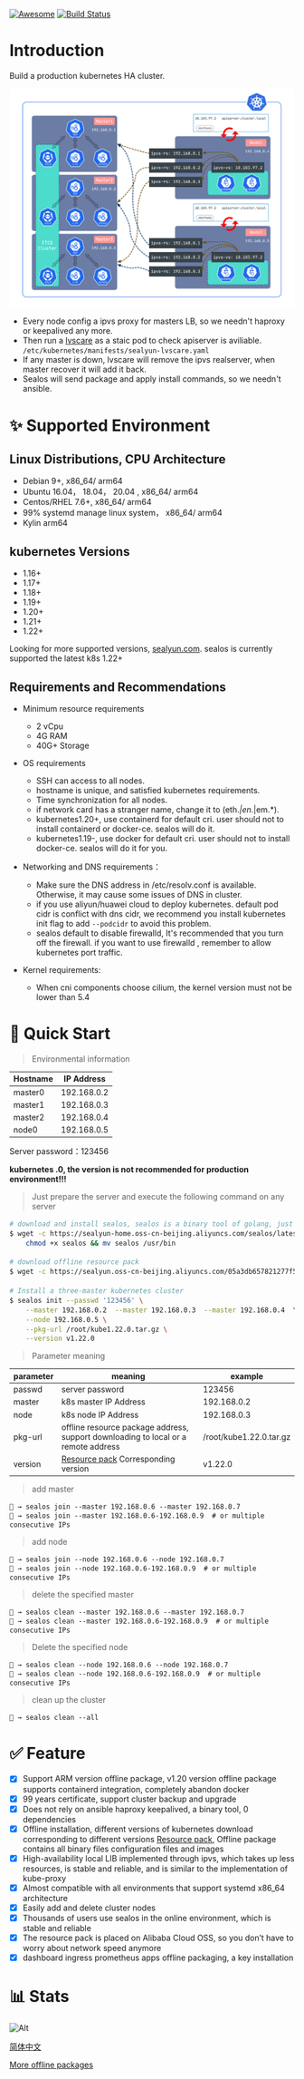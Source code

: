 [![Awesome](https://cdn.rawgit.com/sindresorhus/awesome/d7305f38d29fed78fa85652e3a63e154dd8e8829/media/badge.svg)](https://github.com/fanux/sealos)
  [![Build Status](https://github.com/fanux/sealos/actions/workflows/release.yml/badge.svg)](https://github.com/fanux/sealos/actions)

# Introduction
Build a production kubernetes HA cluster.

![](docs/images/arch.png)

* Every node config a ipvs proxy for masters LB, so we needn't haproxy or keepalived any more.
* Then run a [lvscare](https://github.com/fanux/lvscare) as a staic pod to check apiserver is aviliable. `/etc/kubernetes/manifests/sealyun-lvscare.yaml`
* If any master is down, lvscare will remove the ipvs realserver, when master recover it will add it back.
* Sealos will send package and apply install commands, so we needn't ansible.

# ✨ Supported Environment

## Linux Distributions, CPU Architecture

- Debian 9+,  x86_64/ arm64
- Ubuntu 16.04， 18.04， 20.04 ,  x86_64/ arm64
- Centos/RHEL 7.6+,  x86_64/ arm64
- 99% systemd manage linux system， x86_64/ arm64
- Kylin arm64

## kubernetes Versions

- 1.16+
- 1.17+
- 1.18+
- 1.19+
- 1.20+
- 1.21+
- 1.22+

Looking for more supported versions, [sealyun.com](https://www.sealyun.com).
sealos is currently supported the latest k8s 1.22+

## Requirements and Recommendations

- Minimum resource requirements
   - 2 vCpu
   - 4G RAM
   - 40G+ Storage

- OS requirements
   - SSH can access to all nodes.
   - hostname is unique, and satisfied kubernetes requirements.
   - Time synchronization for all nodes.
   - if network card has a stranger name, change it to (eth.*|en.*|em.*).
   - kubernetes1.20+, use containerd for default cri. user should not to install containerd or docker-ce. sealos will do it.
   - kubernetes1.19-, use docker for default cri. user should not to install docker-ce. sealos will do it for you.
- Networking and DNS requirements：
  - Make sure the DNS address in /etc/resolv.conf is available. Otherwise, it may cause some issues of DNS in cluster.
  - if you use aliyun/huawei cloud to deploy kubernetes. default pod cidr is conflict with dns cidr, we recommend you install kubernetes init flag to add  `--podcidr`  to avoid this problem.
  - sealos default to disable firewalld, It's recommended that you turn off the firewall. if you want to use firewalld , remember to allow kubernetes port traffic.
- Kernel requirements:
  - When cni components choose cilium, the kernel version must not be lower than 5.4

# 🚀 Quick Start

> Environmental information

Hostname|IP Address
---|---
master0|192.168.0.2
master1|192.168.0.3
master2|192.168.0.4
node0|192.168.0.5

Server password：123456

**kubernetes .0, the version is not recommended for production environment!!!**

> Just prepare the server and execute the following command on any server

```sh
# download and install sealos, sealos is a binary tool of golang, just download and copy directly to the bin directory, the release page can also be downloaded
$ wget -c https://sealyun-home.oss-cn-beijing.aliyuncs.com/sealos/latest/sealos && \
    chmod +x sealos && mv sealos /usr/bin

# download offline resource pack
$ wget -c https://sealyun.oss-cn-beijing.aliyuncs.com/05a3db657821277f5f3b92d834bbaf98-v1.22.0/kube1.22.0.tar.gz

# Install a three-master kubernetes cluster
$ sealos init --passwd '123456' \
	--master 192.168.0.2  --master 192.168.0.3  --master 192.168.0.4  \
	--node 192.168.0.5 \
	--pkg-url /root/kube1.22.0.tar.gz \
	--version v1.22.0
```

> Parameter meaning

| parameter | meaning                                                                                                      | example                 |
|-----------|--------------------------------------------------------------------------------------------------------------|-------------------------|
| passwd    | server password                                                                                              | 123456                  |
| master    | k8s master IP Address                                                                                        | 192.168.0.2             |
| node      | k8s node IP Address                                                                                          | 192.168.0.3             |
| pkg-url   | offline resource package address, support downloading to local or a remote address                           | /root/kube1.22.0.tar.gz |
| version   | [Resource pack](https://www.sealyun.com/goodsDetail?type=cloud_kernel&name=kubernetes) Corresponding version | v1.22.0                 |


> add master

```shell script
🐳 → sealos join --master 192.168.0.6 --master 192.168.0.7
🐳 → sealos join --master 192.168.0.6-192.168.0.9  # or multiple consecutive IPs
```

> add node

```shell script
🐳 → sealos join --node 192.168.0.6 --node 192.168.0.7
🐳 → sealos join --node 192.168.0.6-192.168.0.9  # or multiple consecutive IPs
```

> delete the specified master

```shell script
🐳 → sealos clean --master 192.168.0.6 --master 192.168.0.7
🐳 → sealos clean --master 192.168.0.6-192.168.0.9  # or multiple consecutive IPs
```

> Delete the specified node

```shell script
🐳 → sealos clean --node 192.168.0.6 --node 192.168.0.7
🐳 → sealos clean --node 192.168.0.6-192.168.0.9  # or multiple consecutive IPs
```

> clean up the cluster

```shell script
🐳 → sealos clean --all
```

# ✅ Feature

- [x] Support ARM version offline package, v1.20 version offline package supports containerd integration, completely abandon docker
- [x] 99 years certificate, support cluster backup and upgrade
- [x] Does not rely on ansible haproxy keepalived, a binary tool, 0 dependencies
- [x] Offline installation, different versions of kubernetes download corresponding to different versions [Resource pack](https://www.sealyun.com/goodsDetail?type=cloud_kernel&name=kubernetes), Offline package contains all binary files configuration files and images
- [x] High-availability local LIB implemented through ipvs, which takes up less resources, is stable and reliable, and is similar to the implementation of kube-proxy
- [x] Almost compatible with all environments that support systemd x86_64 architecture
- [x] Easily add and delete cluster nodes
- [x] Thousands of users use sealos in the online environment, which is stable and reliable
- [x] The resource pack is placed on Alibaba Cloud OSS, so you don’t have to worry about network speed anymore
- [x] dashboard ingress prometheus apps offline packaging, a key installation

# 📊 Stats

![Alt](https://repobeats.axiom.co/api/embed/10ce83c1d8452210bc4a0b5a5df9d59bbc35d889.svg "Repobeats analytics image")


[简体中文](README.md)

[More offline packages](https://sealyun.com)

